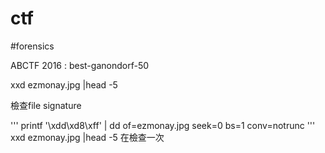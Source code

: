 # ctf

#forensics


ABCTF 2016 : best-ganondorf-50

xxd ezmonay.jpg |head -5

檢查file signature

'''
printf '\xdd\xd8\xff' | dd of=ezmonay.jpg seek=0 bs=1 conv=notrunc
'''
xxd ezmonay.jpg |head -5
在檢查一次

